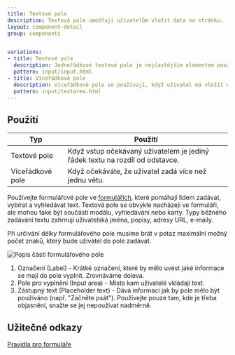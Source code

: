 ```yaml
---
title: Textové pole
description: Textová pole umožňují uživatelům vložit data na stránku.
layout: component-detail
group: components


variations:
- title: Textové pole
  description: Jednořádkové textové pole je nejčastějším elementem používaným ve formulářích.
  pattern: input/input.html
- title: Víceřádkové pole
  description: Víceřádkové pole se používají, když uživatel má vložit delší text. 
  pattern: input/textarea.html
---
```


## Použití

| Typ               | Použití                                                                      |
| ----------------- |------------------------------------------------------------------------------|
| Textové pole      | Když vstup očekávaný uživatelem je jediný řádek textu na rozdíl od odstavce. | 
| Víceřádkové pole  | Když očekáváte, že uživatel zadá více než jednu větu.                        | 

Používejte formulářové pole ve [formulářích](/mv-design-system/guidelines/forms.html), které pomáhají lidem zadávat, vybírat a vyhledávat text. Textová pole se obvykle nacházejí ve formuláři, ale mohou také být součástí modálu, vyhledávání nebo karty. Typy běžného zadávání textu zahrnují uživatelská jména, popisy, adresy URL, e-maily.

Při určivání délky formulářového pole musíme brát v potaz maximální možný počet znaků, který bude uživatel do pole zadávat.

![Popis částí formulářového pole](/mv-design-system/images/input.png "Formulářové pole")

1. Označení (Label) - Krátké označení, které by mělo uvést jaké informace se mají do pole vyplnit. Zrovnáváme doleva.
2. Pole pro vyplnění (Input area)  - Místo kam uživatelé vkládají text.
3. Zástupný text (Placeholder text) - Dává informaci jak by pole mělo být používáno (např. "Začněte psát"). Používejte pouze tam, kde je třeba objasnění, snažte se jej nepoužívat nadměrně.


## Užitečné odkazy

[Pravidla pro formuláře](/mv-design-system/guidelines/forms.html)